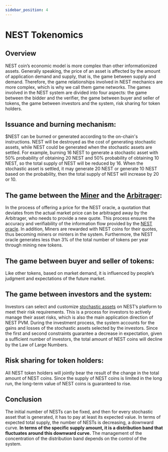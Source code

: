 ```yaml
---
sidebar_position: 4
---
```


# NEST Tokenomics
## Overview
NEST coin’s economic model is more complex than other informationized assets. Generally speaking, the price of an asset is affected by the amount of application demand and supply, that is, the game between supply and demand. Therefore, the game relationships involved in NEST mechanics are more complex, which is why we call them game networks. The games involved in the NEST system are divided into four aspects: the game between the bidder and the verifier, the game between buyer and seller of tokens, the game between investors and the system, risk sharing for token holders.

## Issuance and burning mechanism:
$NEST can be burned or generated according to the on-chain's instructions. NEST will be destroyed as the cost of generating stochastic assets, while NEST could be generated when the stochastic assets are settled.
For example, burning 16 NEST to generate a stochastic asset with 50% probability of obtaining 20 NEST and 50% probability of obtaining 10 NEST, so the total supply of NEST will be reduced by 16. When the stochastic asset is settled, it may generate 20 NEST or generate 10 NEST based on the probability, then the total supply of NEST will increase by 20 or 10.

## The game between the [Miner](https://nestprotocol.org/docs/Technical-Reference-NEST-Oracle#how-to-mining#miner) and the [Arbitrager](https://nestprotocol.org/docs/Technical-Reference-NEST-Oracle#how-to-mining#arbitrager):
In the process of offering a price for the NEST oracle, a quotation that deviates from the actual market price can be arbitraged away by the Arbitrager, who needs to provide a new quote. This process ensures the accuracy and verifiability of the information flow provided by the [NEST oracle](https://nestprotocol.org/docs/Concept/NEST-Oracle). In addition, Miners are rewarded with NEST coins for their quotes, thus becoming miners or minters in the system. Furthermore, the NEST oracle generates less than 3% of the total number of tokens per year through mining new tokens.

## The game between buyer and seller of tokens: 
Like other tokens, based on market demand, it is influenced by people’s judgment and expectations of the future market.

## The game between investors and the system:
Investors can select and customize [stochastic assets](https://nestprotocol.org/docs/Concept/stochastic-assets) on NEST’s platform to meet their risk requirements. This is a process for investors to actively manage their asset risks, which is also the main application direction of NEST PVM. During the investment process, the system accounts for the gains and losses of the stochastic assets selected by the investors. Since the first and second constraints guarantee a decrease in expectation, given a suﬀicient number of investors, the total amount of NEST coins will decline by the Law of Large Numbers.

## Risk sharing for token holders: 
All NEST token holders will jointly bear the result of the change in the total amount of NEST coins. Since the supply of NEST coins is limited in the long run, the long-term value of NEST coins is guaranteed to rise.

## Conclusion
The initial number of NESTs can be fixed, and then for every stochastic asset that is generated, it has to pay at least its expected value. In terms of expected total supply, the number of NESTs is decreasing, a downward curve. **In terms of the specific supply amount, it is a distribution band that fluctuates around this downward curve.** The management of the concentration of the distribution band depends on the control of the system.
